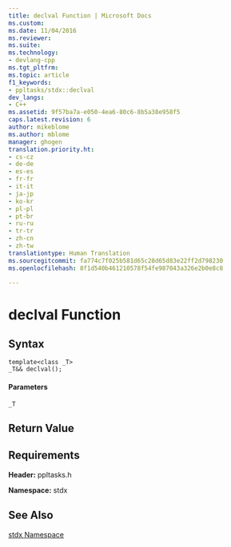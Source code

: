 ```yaml
---
title: declval Function | Microsoft Docs
ms.custom: 
ms.date: 11/04/2016
ms.reviewer: 
ms.suite: 
ms.technology:
- devlang-cpp
ms.tgt_pltfrm: 
ms.topic: article
f1_keywords:
- ppltasks/stdx::declval
dev_langs:
- C++
ms.assetid: 9f57ba7a-e050-4ea6-80c6-8b5a38e958f5
caps.latest.revision: 6
author: mikeblome
ms.author: mblome
manager: ghogen
translation.priority.ht:
- cs-cz
- de-de
- es-es
- fr-fr
- it-it
- ja-jp
- ko-kr
- pl-pl
- pt-br
- ru-ru
- tr-tr
- zh-cn
- zh-tw
translationtype: Human Translation
ms.sourcegitcommit: fa774c7f025b581d65c28d65d83e22ff2d798230
ms.openlocfilehash: 8f1d540b461210578f54fe987043a326e2b0e8c8

---
```

# declval Function
## Syntax  
  
```
template<class _T>
_T&& declval();
```  
  
#### Parameters  
 `_T`  
  
## Return Value  
  
## Requirements  
 **Header:** ppltasks.h  
  
 **Namespace:** stdx  
  
## See Also  
 [stdx Namespace](stdx-namespace.md)



<!--HONumber=Jan17_HO1-->


